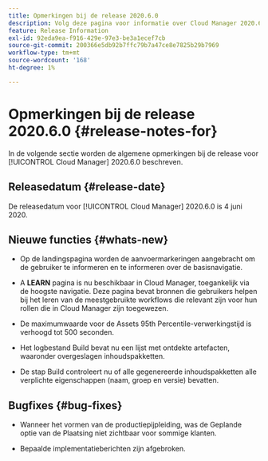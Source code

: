 ```yaml
---
title: Opmerkingen bij de release 2020.6.0
description: Volg deze pagina voor informatie over Cloud Manager 2020.6.0
feature: Release Information
exl-id: 92eda9ea-f916-429e-97e3-be3a1ecef7cb
source-git-commit: 200366e5db92b7ffc79b7a47ce8e7825b29b7969
workflow-type: tm+mt
source-wordcount: '168'
ht-degree: 1%

---
```


# Opmerkingen bij de release 2020.6.0 {#release-notes-for}

In de volgende sectie worden de algemene opmerkingen bij de release voor [!UICONTROL Cloud Manager] 2020.6.0 beschreven.

## Releasedatum {#release-date}

De releasedatum voor [!UICONTROL Cloud Manager] 2020.6.0 is 4 juni 2020.

## Nieuwe functies {#whats-new}

* Op de landingspagina worden de aanvoermarkeringen aangebracht om de gebruiker te informeren en te informeren over de basisnavigatie.

* A **LEARN** pagina is nu beschikbaar in Cloud Manager, toegankelijk via de hoogste navigatie. Deze pagina bevat bronnen die gebruikers helpen bij het leren van de meestgebruikte workflows die relevant zijn voor hun rollen die in Cloud Manager zijn toegewezen.

* De maximumwaarde voor de Assets 95th Percentile-verwerkingstijd is verhoogd tot 500 seconden.

* Het logbestand Build bevat nu een lijst met ontdekte artefacten, waaronder overgeslagen inhoudspakketten.

* De stap Build controleert nu of alle gegenereerde inhoudspakketten alle verplichte eigenschappen (naam, groep en versie) bevatten.

## Bugfixes {#bug-fixes}

* Wanneer het vormen van de productiepijpleiding, was de Geplande optie van de Plaatsing niet zichtbaar voor sommige klanten.

* Bepaalde implementatieberichten zijn afgebroken.
